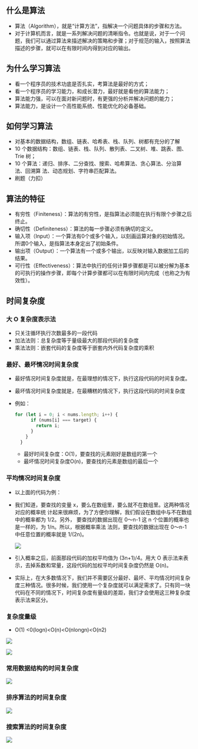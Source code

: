 ## 什么是算法

- 算法（Algorithm），就是“计算方法”，指解决一个问题具体的步骤和方法。
- 对于计算机而言，就是一系列解决问题的清晰指令。也就是说，对于一个问题，我们可以通过算法来描述解决的策略和步骤；对于规范的输入，按照算法描述的步骤，就可以在有限时间内得到对应的输出。

## 为什么学习算法

- 看一个程序员的技术功底是否扎实，考算法是最好的方式；
- 看一个程序员的学习能力，和成长潜力，最好就是看他的算法能力；
- 算法能力强，可以在面对新问题时，有更强的分析并解决问题的能力；
-  算法能力，是设计一个高性能系统、性能优化的必备基础。

## 如何学习算法

- 对基本的数据结构，数组、链表、哈希表、栈、队列、树都有充分的了解
- 10 个数据结构：数组、链表、栈、队列、散列表、二叉树、堆、跳表、图、Trie
  树；
- 10 个算法：递归、排序、二分查找、搜索、哈希算法、贪心算法、分治算法、回溯算
  法、动态规划、字符串匹配算法。
- 刷题（力扣）

## 算法的特征

- 有穷性（Finiteness）：算法的有穷性，是指算法必须能在执行有限个步骤之后终止。
- 确切性（Definiteness）：算法的每一步骤必须有确切的定义。
- 输入项（Input）：一个算法有0个或多个输入，以刻画运算对象的初始情况。所谓0个输入，是指算法本身定出了初始条件。
- 输出项（Output）：一个算法有一个或多个输出，以反映对输入数据加工后的结果。
- 可行性（Effectiveness）：算法中执行的任何计算步骤都是可以被分解为基本的可执行的操作步骤，即每个计算步骤都可以在有限时间内完成（也称之为有效性）。

## 时间复杂度

### 大 O 复杂度表示法

-  只关注循环执行次数最多的一段代码
-  加法法则：总复杂度等于量级最大的那段代码的复杂度
-  乘法法则：嵌套代码的复杂度等于嵌套内外代码复杂度的乘积

### 最好、最坏情况时间复杂度

- 最好情况时间复杂度就是，在最理想的情况下，执行这段代码的时间复杂度。

- 最坏情况时间复杂度就是，在最糟糕的情况下，执行这段代码的时间复杂度

- 例如：

  ```js
  for (let i = 0; i < nums.length; i++) {
        if (nums[i] === target) {
          return i;
        }
      }
    }
  ```

  - 最好时间复杂度：O(1)，要查找的元素刚好是数组的第一个
  - 最坏情况时间复杂度O(n)，要查找的元素是数组的最后一个

### 平均情况时间复杂度

- 以上面的代码为例：

- 我们知道，要查找的变量 x，要么在数组里，要么就不在数组里。这两种情况对应的概率统
  计起来很麻烦，为了方便你理解，我们假设在数组中与不在数组中的概率都为 1/2。另外，
  要查找的数据出现在 0～n-1 这 n 个位置的概率也是一样的，为 1/n。所以，根据概率乘法
  法则，要查找的数据出现在 0～n-1 中任意位置的概率就是 1/(2n)。

  ![](https://cdn.jsdelivr.net/gh/Min-wys/figure-bed/img/20220426234112.png)

- 引入概率之后，前面那段代码的加权平均值为 (3n+1)/4。用大 O 表示法来表示，去掉系数和常量，这段代码的加权平均时间复杂度仍然是 O(n)。

- 实际上，在大多数情况下，我们并不需要区分最好、最坏、平均情况时间复杂度三种情况。很多时候，我们使用一个复杂度就可以满足需求了。只有同一块代码在不同的情况下，时间复杂度有量级的差距，我们才会使用这三种复杂度表示法来区分。

### 复杂度量级

- O(1) <0(logn)<O(n)<O(nlongn)<O(n2)

![](https://cdn.jsdelivr.net/gh/Min-wys/figure-bed/img/20220426231047.png)

![](https://cdn.jsdelivr.net/gh/Min-wys/figure-bed/img/20220426234518.png)

### 常用数据结构的时间复杂度

![](https://cdn.jsdelivr.net/gh/Min-wys/figure-bed/img/20220426231249.png)

### 排序算法的时间复杂度

![](https://cdn.jsdelivr.net/gh/Min-wys/figure-bed/img/20220426231357.png)

### 搜索算法的时间复杂度

![](https://cdn.jsdelivr.net/gh/Min-wys/figure-bed/img/20220426231434.png)
